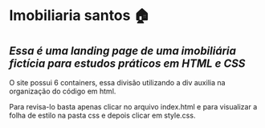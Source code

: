 <h1 text-align="center">Imobiliaria santos 🏠</h1>

<h2><i>Essa é uma landing page de uma imobiliária fictícia para estudos práticos em HTML e CSS</i> </h2>

O site possui 6 containers, essa divisão utilizando a div auxilia na organização do código em html. 

Para revisa-lo basta apenas clicar no arquivo index.html e para visualizar a folha de estilo na pasta css e depois clicar em style.css.



